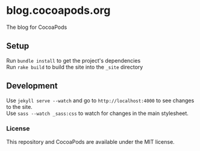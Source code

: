 # blog.cocoapods.org

The blog for CocoaPods

## Setup

Run `bundle install` to get the project's dependencies    
Run `rake build` to build the site into the `_site` directory

## Development

Use `jekyll serve --watch` and go to `http://localhost:4000` to see
changes  to the site.     
Use `sass --watch _sass:css` to watch for changes in
the main stylesheet.

### License

This repository and CocoaPods are available under the MIT license.

